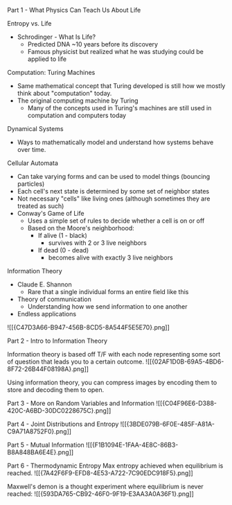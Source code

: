 Part 1 - What Physics Can Teach Us About Life

Entropy vs. Life
* Schrodinger - What Is Life?
	* Predicted DNA ~10 years before its discovery
	* Famous physicist but realized what he was studying could be applied to life

Computation: Turing Machines
* Same mathematical concept that Turing developed is still how we mostly think about "computation" today.
* The original computing machine by Turing
	* Many of the concepts used in Turing's machines are still used in computation and computers today

Dynamical Systems
* Ways to mathematically model and understand how systems behave over time.

Cellular Automata
* Can take varying forms and can be used to model things (bouncing particles)
* Each cell's next state is determined by some set of neighbor states
* Not necessary "cells" like living ones (although sometimes they are treated as such)
* Conway's Game of Life
	* Uses a simple set of rules to decide whether a cell is on or off
	* Based on the Moore's neighborhood:
		* If alive (1 - black)
			* survives with 2 or 3 live neighbors
		* If dead (0 - dead)
			* becomes alive with exactly 3 live neighbors

Information Theory
* Claude E. Shannon 
	* Rare that a single individual forms an entire field like this
* Theory of communication
	* Understanding how we send information to one another
* Endless applications



![[{C47D3A66-B947-456B-8CD5-8A544F5E5E70}.png]]


Part 2 - Intro to Information Theory

Information theory is based off T/F with each node representing some sort of question that leads you to a certain outcome.
![[{02AF1D0B-69A5-4BD6-8F72-26B44F08198A}.png]]

Using information theory, you can compress images by encoding them to store and decoding them to open.

Part 3 - More on Random Variables and Information
![[{C04F96E6-D388-420C-A6BD-30DC0228675C}.png]]

Part 4 - Joint Distributions and Entropy
![[{3BDE079B-6F0E-485F-A81A-C9A71A8752F0}.png]]

Part 5 - Mutual Information
![[{F1B1094E-1FAA-4E8C-86B3-B8A848BA6E4E}.png]]

Part 6 - Thermodynamic Entropy
Max entropy achieved when equilibrium is reached.
![[{7A42F6F9-EFD8-4E53-A722-7C90EDC918F5}.png]]

Maxwell's demon is a thought experiment where equilibrium is never reached:
![[{593DA765-CB92-46F0-9F19-E3AA3A0A36F1}.png]]

